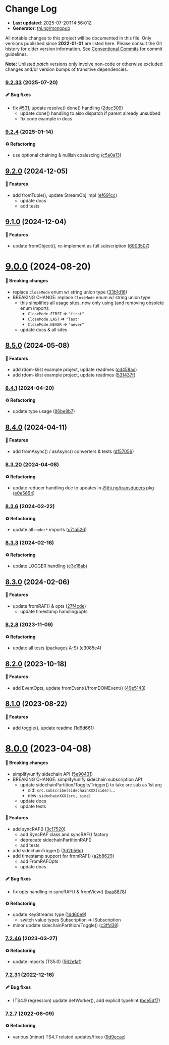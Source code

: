# Change Log

- **Last updated**: 2025-07-20T14:56:01Z
- **Generator**: [thi.ng/monopub](https://thi.ng/monopub)

All notable changes to this project will be documented in this file.
Only versions published since **2022-01-01** are listed here.
Please consult the Git history for older version information.
See [Conventional Commits](https://conventionalcommits.org/) for commit guidelines.

**Note:** Unlisted _patch_ versions only involve non-code or otherwise excluded changes
and/or version bumps of transitive dependencies.

### [9.2.33](https://github.com/thi-ng/umbrella/tree/@thi.ng/rstream@9.2.33) (2025-07-20)

#### 🩹 Bug fixes

- fix [#531](https://github.com/thi-ng/umbrella/issues/531), update resolve() done() handling ([2dec309](https://github.com/thi-ng/umbrella/commit/2dec309))
  - update done() handling to also dispatch if parent already unsubbed
  - fix code example in docs

### [9.2.4](https://github.com/thi-ng/umbrella/tree/@thi.ng/rstream@9.2.4) (2025-01-14)

#### ♻️ Refactoring

- use optional chaining & nullish coalescing ([c5a0a13](https://github.com/thi-ng/umbrella/commit/c5a0a13))

## [9.2.0](https://github.com/thi-ng/umbrella/tree/@thi.ng/rstream@9.2.0) (2024-12-05)

#### 🚀 Features

- add fromTuple(), update StreamObj impl ([ef691cc](https://github.com/thi-ng/umbrella/commit/ef691cc))
  - update docs
  - add tests

## [9.1.0](https://github.com/thi-ng/umbrella/tree/@thi.ng/rstream@9.1.0) (2024-12-04)

#### 🚀 Features

- update fromObject(), re-implement as full subscription ([6903507](https://github.com/thi-ng/umbrella/commit/6903507))

# [9.0.0](https://github.com/thi-ng/umbrella/tree/@thi.ng/rstream@9.0.0) (2024-08-20)

#### 🛑 Breaking changes

- replace `CloseMode` enum w/ string union type ([33b1d16](https://github.com/thi-ng/umbrella/commit/33b1d16))
- BREAKING CHANGE: replace `CloseMode` enum w/ string union type
  - this simplifies all usage sites, now only using (and removing obsolete enum import):
    - `CloseMode.FIRST` => `"first"`
    - `CloseMode.LAST` => `"last"`
    - `CloseMode.NEVER` => `"never"`
  - update docs & all sites

## [8.5.0](https://github.com/thi-ng/umbrella/tree/@thi.ng/rstream@8.5.0) (2024-05-08)

#### 🚀 Features

- add rdom-klist example project, update readmes ([cd458ac](https://github.com/thi-ng/umbrella/commit/cd458ac))
- add rdom-klist example project, update readmes ([531437f](https://github.com/thi-ng/umbrella/commit/531437f))

### [8.4.1](https://github.com/thi-ng/umbrella/tree/@thi.ng/rstream@8.4.1) (2024-04-20)

#### ♻️ Refactoring

- update type usage ([86be8b7](https://github.com/thi-ng/umbrella/commit/86be8b7))

## [8.4.0](https://github.com/thi-ng/umbrella/tree/@thi.ng/rstream@8.4.0) (2024-04-11)

#### 🚀 Features

- add fromAsync() / asAsync() converters & tests ([df57056](https://github.com/thi-ng/umbrella/commit/df57056))

### [8.3.20](https://github.com/thi-ng/umbrella/tree/@thi.ng/rstream@8.3.20) (2024-04-08)

#### ♻️ Refactoring

- update reducer handling due to updates in [@thi.ng/transducers](https://github.com/thi-ng/umbrella/tree/main/packages/transducers) pkg ([e0e5654](https://github.com/thi-ng/umbrella/commit/e0e5654))

### [8.3.6](https://github.com/thi-ng/umbrella/tree/@thi.ng/rstream@8.3.6) (2024-02-22)

#### ♻️ Refactoring

- update all `node:*` imports ([c71a526](https://github.com/thi-ng/umbrella/commit/c71a526))

### [8.3.3](https://github.com/thi-ng/umbrella/tree/@thi.ng/rstream@8.3.3) (2024-02-16)

#### ♻️ Refactoring

- update LOGGER handling ([e3e18ab](https://github.com/thi-ng/umbrella/commit/e3e18ab))

## [8.3.0](https://github.com/thi-ng/umbrella/tree/@thi.ng/rstream@8.3.0) (2024-02-06)

#### 🚀 Features

- update fromRAF() & opts ([27f4cde](https://github.com/thi-ng/umbrella/commit/27f4cde))
  - update timestamp handling/opts

### [8.2.8](https://github.com/thi-ng/umbrella/tree/@thi.ng/rstream@8.2.8) (2023-11-09)

#### ♻️ Refactoring

- update all tests (packages A-S) ([e3085e4](https://github.com/thi-ng/umbrella/commit/e3085e4))

## [8.2.0](https://github.com/thi-ng/umbrella/tree/@thi.ng/rstream@8.2.0) (2023-10-18)

#### 🚀 Features

- add EventOpts, update fromEvent()/fromDOMEvent() ([49e5143](https://github.com/thi-ng/umbrella/commit/49e5143))

## [8.1.0](https://github.com/thi-ng/umbrella/tree/@thi.ng/rstream@8.1.0) (2023-08-22)

#### 🚀 Features

- add toggle(), update readme ([1d6d661](https://github.com/thi-ng/umbrella/commit/1d6d661))

# [8.0.0](https://github.com/thi-ng/umbrella/tree/@thi.ng/rstream@8.0.0) (2023-04-08)

#### 🛑 Breaking changes

- simplify/unify sidechain API ([5e90431](https://github.com/thi-ng/umbrella/commit/5e90431))
- BREAKING CHANGE: simplify/unify sidechain subscription API
  - update sidechainPartition/Toggle/Trigger() to take src sub as 1st arg
    - old: `src.subscribe(sidechainXXX(side))`...
    - new: `sidechainXXX(src, side)`
  - update docs
  - update tests

#### 🚀 Features

- add syncRAF() ([3c17520](https://github.com/thi-ng/umbrella/commit/3c17520))
  - add SyncRAF class and syncRAF() factory
  - deprecate sidechainPartitionRAF()
  - add tests
- add sidechainTrigger() ([3d2b56d](https://github.com/thi-ng/umbrella/commit/3d2b56d))
- add timestamp support for fromRAF() ([a2b8629](https://github.com/thi-ng/umbrella/commit/a2b8629))
  - add FromRAFOpts
  - update docs

#### 🩹 Bug fixes

- fix opts handling in syncRAF() & fromView() ([baa8878](https://github.com/thi-ng/umbrella/commit/baa8878))

#### ♻️ Refactoring

- update KeyStreams type ([1dd60e9](https://github.com/thi-ng/umbrella/commit/1dd60e9))
  - switch value types Subscription => ISubscription
- minor update sidechainPartition/Toggle() ([c3ffd38](https://github.com/thi-ng/umbrella/commit/c3ffd38))

### [7.2.46](https://github.com/thi-ng/umbrella/tree/@thi.ng/rstream@7.2.46) (2023-03-27)

#### ♻️ Refactoring

- update imports (TS5.0) ([562e1af](https://github.com/thi-ng/umbrella/commit/562e1af))

### [7.2.31](https://github.com/thi-ng/umbrella/tree/@thi.ng/rstream@7.2.31) (2022-12-16)

#### 🩹 Bug fixes

- (TS4.9 regression) update defWorker(), add explicit typehint ([bce5df7](https://github.com/thi-ng/umbrella/commit/bce5df7))

### [7.2.7](https://github.com/thi-ng/umbrella/tree/@thi.ng/rstream@7.2.7) (2022-06-09)

#### ♻️ Refactoring

- various (minor) TS4.7 related updates/fixes ([9d9ecae](https://github.com/thi-ng/umbrella/commit/9d9ecae))

